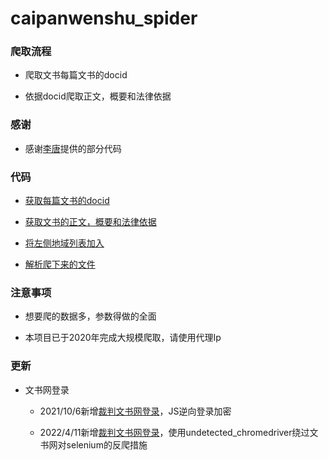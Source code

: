 # caipanwenshu_spider

### 爬取流程

* 爬取文书每篇文书的docid

* 依据docid爬取正文，概要和法律依据

### 感谢

* 感谢[李唐](https://github.com/itangk)提供的部分代码

### 代码

* [获取每篇文书的docid](https://github.com/Day-Bright/caipanwenshu_spider/blob/master/wenshu/getDocid.py)

* [获取文书的正文，概要和法律依据](https://github.com/Day-Bright/caipanwenshu_spider/blob/master/wenshu/GetWenshu.py)

* [将左侧地域列表加入](https://github.com/Day-Bright/caipanwenshu_spider/blob/master/wenshu/area.py)

* [解析爬下来的文件](https://github.com/Day-Bright/caipanwenshu_spider/blob/master/wenshu/Analyticak_wenshu.py)

### 注意事项

* 想要爬的数据多，参数得做的全面

* 本项目已于2020年完成大规模爬取，请使用代理Ip

### 更新

* 文书网登录

  * 2021/10/6新增[裁判文书网登录](https://github.com/Day-Bright/caipanwenshu_spider/blob/master/cpws_login/cpws_login.py)，JS逆向登录加密

  * 2022/4/11新增[裁判文书网登录](https://github.com/Day-Bright/caipanwenshu_spider/blob/master/cpws_login/LoginByUC.py)，使用undetected_chromedriver绕过文书网对selenium的反爬措施











